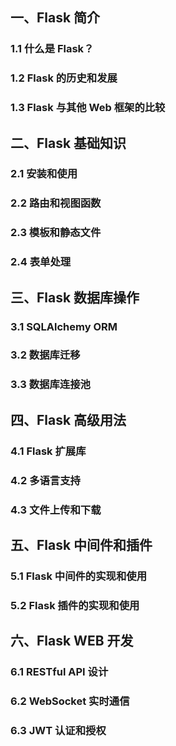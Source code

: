## 一、Flask 简介

### 1.1 什么是 Flask？

### 1.2 Flask 的历史和发展

### 1.3 Flask 与其他 Web 框架的比较



## 二、Flask 基础知识

### 2.1 安装和使用

### 2.2 路由和视图函数

### 2.3 模板和静态文件

### 2.4 表单处理

## 三、Flask 数据库操作

### 3.1 SQLAlchemy ORM

### 3.2 数据库迁移

### 3.3 数据库连接池

## 四、Flask 高级用法

### 4.1 Flask 扩展库

### 4.2 多语言支持

### 4.3 文件上传和下载

## 五、Flask 中间件和插件

### 5.1 Flask 中间件的实现和使用

### 5.2 Flask 插件的实现和使用

## 六、Flask WEB 开发

### 6.1 RESTful API 设计

### 6.2 WebSocket 实时通信

### 6.3 JWT 认证和授权